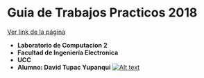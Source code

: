 # Guia de Trabajos Practicos 2018

[Ver link de la página](https://ucc-labcompu2.github.io/ejercicios2018-dtupac/index.html)

* **Laboratorio de Computacion 2**
* **Facultad de Ingeniería Electronica**
* **UCC**
* **Alumno: David Tupac Yupanqui**
[![Alt text](https://ucc-labcompu2.github.io/ejercicios2018-dtupac/img/2018-06-21_11-50-09.png)](https://ucc-labcompu2.github.io/ejercicios2018-dtupac/index.html)

